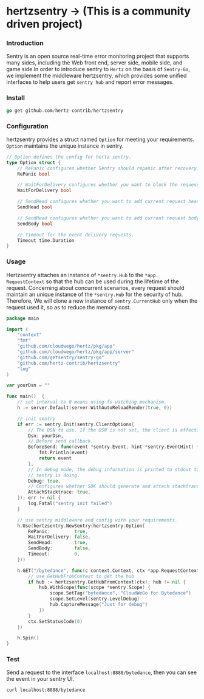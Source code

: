 # hertzsentry -> (This is a community driven project)

### Introduction

Sentry is an open source real-time error monitoring project that supports many sides, including the Web front end, server side, mobile side, and game side.In order to introduce sentry to `Hertz` on the basis of `Sentry-Go`, we implement the middleware hertzsentry, which provides some unified interfaces to help users get `sentry hub` and report error messages.

### Install

```go
go get github.com/hertz-contrib/hertzsentry
```

### Configuration

hertzsentry provides a struct named `Option` for meeting your requirements. `Option` maintains the unique instance in sentry.

```go
// Option defines the config for hertz sentry.
type Option struct {
	// RePanic configures whether Sentry should repanic after recovery.
	RePanic bool

	// WaitForDelivery configures whether you want to block the request before moving forward with the response.
	WaitForDelivery bool

	// SendHead configures whether you want to add current request head when capturing sentry events.
	SendHead bool

	// SendHead configures whether you want to add current request body when capturing sentry events.
	SendBody bool

	// Timeout for the event delivery requests.
	Timeout time.Duration
}
```

### Usage

Hertzsentry attaches an instance of `*sentry.Hub` to the `*app. RequestContext` so that the hub can be used during the lifetime of the request. Concerning about concurrent scenarios, every request should maintain an unique instance of the `*sentry.Hub` for the security of hub. Therefore, We will clone a new instance of `sentry.CurrentHub` only when the request used it, so as to reduce the memory cost.

```go
package main

import (
	"context"
	"fmt"
	"github.com/cloudwego/hertz/pkg/app"
	"github.com/cloudwego/hertz/pkg/app/server"
	"github.com/getsentry/sentry-go"
	"github.com/hertz-contrib/hertzsentry"
	"log"
)

var yourDsn = ""

func main()  {
	// set interval to 0 means using fs-watching mechanism.
	h := server.Default(server.WithAutoReloadRender(true, 0))

	// init sentry
	if err := sentry.Init(sentry.ClientOptions{
		// The DSN to use. If the DSN is not set, the client is effectively disabled.
		Dsn: yourDsn,
		// Before send callback.
		BeforeSend: func(event *sentry.Event, hint *sentry.EventHint) *sentry.Event {
			fmt.Println(event)
			return event
		},
		// In debug mode, the debug information is printed to stdout to help you understand what
		// sentry is doing.
		Debug: true,
		// Configures whether SDK should generate and attach stacktraces to pure capture message calls.
		AttachStacktrace: true,
	}); err != nil {
		log.Fatal("sentry init failed")
	}

	// use sentry middleware and config with your requirements.
	h.Use(hertzsentry.NewSentry(hertzsentry.Option{
		RePanic:         true,
		WaitForDelivery: false,
		SendHead: 		 true,
		SendBody: 		 false,
		Timeout:         0,
	}))

	h.GET("/bytedance", func(c context.Context, ctx *app.RequestContext) {
		// use GetHubFromContext to get the hub
		if hub := hertzsentry.GetHubFromContext(ctx); hub != nil {
			hub.WithScope(func(scope *sentry.Scope) {
				scope.SetTag("bytedance", "CloudWeGo for Bytedance")
				scope.SetLevel(sentry.LevelDebug)
				hub.CaptureMessage("Just for debug")
			})
		}
		ctx.SetStatusCode(0)
	})

	h.Spin()
}
```

### Test 

Send a request to the interface `localhost:8888/bytedance`, then you can see the event in your sentry UI.

```sh
curl localhost:8888/bytedance
```



